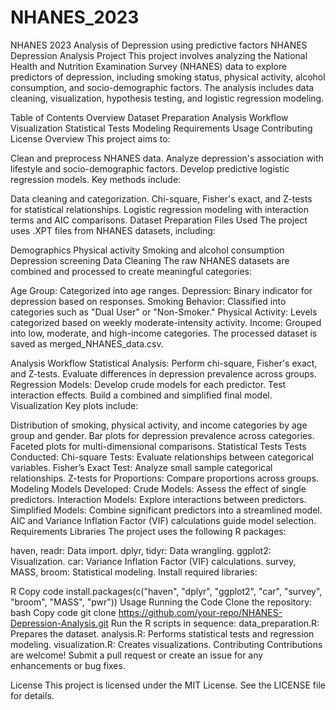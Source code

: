 # NHANES_2023
NHANES 2023 Analysis of Depression using predictive factors 
NHANES Depression Analysis Project
This project involves analyzing the National Health and Nutrition Examination Survey (NHANES) data to explore predictors of depression, including smoking status, physical activity, alcohol consumption, and socio-demographic factors. The analysis includes data cleaning, visualization, hypothesis testing, and logistic regression modeling.

Table of Contents
Overview
Dataset Preparation
Analysis Workflow
Visualization
Statistical Tests
Modeling
Requirements
Usage
Contributing
License
Overview
This project aims to:

Clean and preprocess NHANES data.
Analyze depression's association with lifestyle and socio-demographic factors.
Develop predictive logistic regression models.
Key methods include:

Data cleaning and categorization.
Chi-square, Fisher's exact, and Z-tests for statistical relationships.
Logistic regression modeling with interaction terms and AIC comparisons.
Dataset Preparation
Files Used
The project uses .XPT files from NHANES datasets, including:

Demographics
Physical activity
Smoking and alcohol consumption
Depression screening
Data Cleaning
The raw NHANES datasets are combined and processed to create meaningful categories:

Age Group: Categorized into age ranges.
Depression: Binary indicator for depression based on responses.
Smoking Behavior: Classified into categories such as "Dual User" or "Non-Smoker."
Physical Activity: Levels categorized based on weekly moderate-intensity activity.
Income: Grouped into low, moderate, and high-income categories.
The processed dataset is saved as merged_NHANES_data.csv.

Analysis Workflow
Statistical Analysis:
Perform chi-square, Fisher's exact, and Z-tests.
Evaluate differences in depression prevalence across groups.
Regression Models:
Develop crude models for each predictor.
Test interaction effects.
Build a combined and simplified final model.
Visualization
Key plots include:

Distribution of smoking, physical activity, and income categories by age group and gender.
Bar plots for depression prevalence across categories.
Faceted plots for multi-dimensional comparisons.
Statistical Tests
Tests Conducted:
Chi-square Tests: Evaluate relationships between categorical variables.
Fisher’s Exact Test: Analyze small sample categorical relationships.
Z-tests for Proportions: Compare proportions across groups.
Modeling
Models Developed:
Crude Models: Assess the effect of single predictors.
Interaction Models: Explore interactions between predictors.
Simplified Models: Combine significant predictors into a streamlined model.
AIC and Variance Inflation Factor (VIF) calculations guide model selection.
Requirements
Libraries
The project uses the following R packages:

haven, readr: Data import.
dplyr, tidyr: Data wrangling.
ggplot2: Visualization.
car: Variance Inflation Factor (VIF) calculations.
survey, MASS, broom: Statistical modeling.
Install required libraries:

R
Copy code
install.packages(c("haven", "dplyr", "ggplot2", "car", "survey", "broom", "MASS", "pwr"))
Usage
Running the Code
Clone the repository:
bash
Copy code
git clone https://github.com/your-repo/NHANES-Depression-Analysis.git
Run the R scripts in sequence:
data_preparation.R: Prepares the dataset.
analysis.R: Performs statistical tests and regression modeling.
visualization.R: Creates visualizations.
Contributing
Contributions are welcome! Submit a pull request or create an issue for any enhancements or bug fixes.

License
This project is licensed under the MIT License. See the LICENSE file for details.


